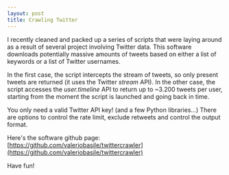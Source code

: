 ```yaml
---
layout: post
title: Crawling Twitter
---
```


I recently cleaned and packed up a series of scripts that were laying
around as a result of several project involving Twitter data. This
software downloads potentially massive amounts of tweets based on
either a list of keywords or a list of Twitter usernames.

In the first case, the script intercepts the stream of tweets, so only
present tweets are returned (it uses the Twitter *stream* API). In the
other case, the script accesses the *user.timeline* API to return up
to ~3.200 tweets per user, starting from the moment the script is
launched and going back in time.

You only need a valid Twitter API key! (and a few Python libraries...)
There are options to control the rate limit, exclude retweets and
control the output format.

Here's the software github page: [https://github.com/valeriobasile/twittercrawler](https://github.com/valeriobasile/twittercrawler)

Have fun!